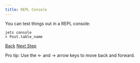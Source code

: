 ```yaml
---
title: REPL Console
---
```


You can test things out in a REPL console:

    jets console
    > Post.table_name

<a id="prev" class="btn btn-basic" href="{% link _docs/local-server.md %}">Back</a>
<a id="next" class="btn btn-primary" href="{% link _docs/deploy.md %}">Next Step</a>
<p class="keyboard-tip">Pro tip: Use the <- and -> arrow keys to move back and forward.</p>
